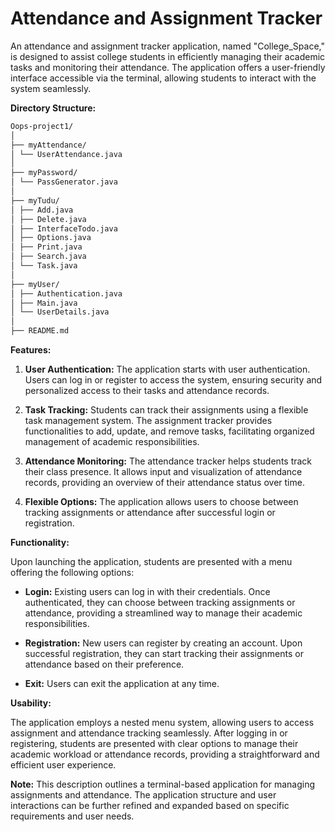 # Attendance and Assignment Tracker

An attendance and assignment tracker application, named "College_Space," is designed to assist college students in efficiently managing their academic tasks and monitoring their attendance. The application offers a user-friendly interface accessible via the terminal, allowing students to interact with the system seamlessly.

**Directory Structure:**
```bash
Oops-project1/
│
├── myAttendance/
│ └── UserAttendance.java
│
├── myPassword/
│ └── PassGenerator.java
│
├── myTudu/
│ ├── Add.java
│ ├── Delete.java
│ ├── InterfaceTodo.java
│ ├── Options.java
│ ├── Print.java
│ ├── Search.java
│ └── Task.java
│
├── myUser/
│ ├── Authentication.java
│ ├── Main.java
│ └── UserDetails.java
│
├── README.md
```
**Features:**

1. **User Authentication:** The application starts with user authentication. Users can log in or register to access the system, ensuring security and personalized access to their tasks and attendance records.

2. **Task Tracking:** Students can track their assignments using a flexible task management system. The assignment tracker provides functionalities to add, update, and remove tasks, facilitating organized management of academic responsibilities.

3. **Attendance Monitoring:** The attendance tracker helps students track their class presence. It allows input and visualization of attendance records, providing an overview of their attendance status over time.

4. **Flexible Options:** The application allows users to choose between tracking assignments or attendance after successful login or registration.

**Functionality:**

Upon launching the application, students are presented with a menu offering the following options:

- **Login:** Existing users can log in with their credentials. Once authenticated, they can choose between tracking assignments or attendance, providing a streamlined way to manage their academic responsibilities.

- **Registration:** New users can register by creating an account. Upon successful registration, they can start tracking their assignments or attendance based on their preference.

- **Exit:** Users can exit the application at any time.

**Usability:**

The application employs a nested menu system, allowing users to access assignment and attendance tracking seamlessly. After logging in or registering, students are presented with clear options to manage their academic workload or attendance records, providing a straightforward and efficient user experience.

**Note:** This description outlines a terminal-based application for managing assignments and attendance. The application structure and user interactions can be further refined and expanded based on specific requirements and user needs.
